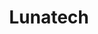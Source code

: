 ---
key: lunatech
title: Lunatech
category: 4096
logoURL: logos/4096-lunatech.png
url: https://www.lunatech.fr/
socials: []
---